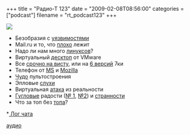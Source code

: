 +++
title = "Радио-Т 123"
date = "2009-02-08T08:56:00"
categories = ["podcast"]
filename = "rt_podcast123"
+++

![](https://radio-t.com/images/radio-t/rt123.jpg)










- Безобразия с [уязвимостями](http://www.opennet.ru/opennews/art.shtml?num=20125)
- Mail.ru и то, что [плохо](http://habrahabr.ru/blogs/im/51041/) лежит
- Надо ли нам много [линуксов](http://www.osnews.com/story/20912/Torvalds_Multiple_Distributions)?
- Виртуальный [десктоп](http://www.opennet.ru/opennews/art.shtml?num=20091) от VMware
- Все [срочно на висту](http://www.engadget.com/2009/02/05/ballmer-to-businesses-deploy-winxp-now-and-face-concerns-from-e/), или на [6 версий](http://soft.compulenta.ru/399540/) 7ки
- Телефон от [MS](http://www.engadget.com/2009/02/06/microsoft-insists-its-not-making-a-phone-rumored-to-be-rebrand/) и [Mozilla](http://www.opennet.ru/opennews/art.shtml?num=20133)
- [Чудо](http://www.engadget.com/2009/02/06/logitechs-harmony-1100-now-shipping-to-tidy-living-rooms-everyw/) пультостроения
- Эпловые [слухи](http://www.networkworld.com/community/node/38266)
- Виртуальная [атака](http://habrahabr.ru/blogs/spam/51283/) из реальности
- [Гугловые](http://internetno.net/2009/02/06/gcal-gets-offline-support/) радости ([№ 1](http://lifehacker.com/5145527/gmail-adds-new-move-to-and-labels-drop+downs-autocomplete), [№2](http://www.techcrunch.com/2009/02/05/gmail-adds-support-for-multiple-pane-viewing/)) и [странности](http://habrahabr.ru/blogs/google/51062/)
- Что за топ без [топа](http://internetno.net/2009/02/05/top4top/)?





*[ Лог чата](http://chat.radio-t.com/logs/radio-t-123.html)

[аудио](http://cdn.radio-t.com/rt_podcast123.mp3)
<audio src="http://cdn.radio-t.com/rt_podcast123.mp3" preload="none"></audio>
